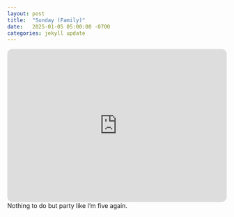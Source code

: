 ```yaml
---
layout: post
title:  "Sunday (Family)"
date:   2025-01-05 05:00:00 -0700
categories: jekyll update
---
```

<iframe style="border-radius:12px" src="https://open.spotify.com/embed/playlist/5FvAudUXwR2FaZJ6iGo4wP?utm_source=generator" width="100%" height="352" frameBorder="0" allowfullscreen="" allow="autoplay; clipboard-write; encrypted-media; fullscreen; picture-in-picture" loading="lazy"></iframe>
Nothing to do but party like I’m five again.
